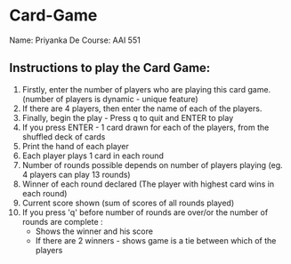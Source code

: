 # Card-Game

Name: Priyanka De
Course: AAI 551

## Instructions to play the Card Game:

1. Firstly, enter the number of players who are playing this card game. (number of players is dynamic - unique feature)
2. If there are 4 players, then enter the name of each of the players.
3. Finally, begin the play - Press q to quit and ENTER to play
4. If you press ENTER - 1 card drawn for each of the players, from the shuffled deck of cards
5. Print the hand of each player
6. Each player plays 1 card in each round
7. Number of rounds possible depends on number of players playing (eg. 4 players can play 13 rounds)
8. Winner of each round declared (The player with highest card wins in each round)
9. Current score shown (sum of scores of all rounds played)
10. If you press 'q' before number of rounds are over/or the number of rounds are complete :
    - Shows the winner and his score
    -  If there are 2 winners - shows game is a tie between which of the players



